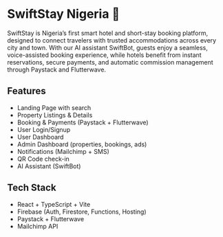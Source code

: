# SwiftStay Nigeria 🏨
SwiftStay is Nigeria’s first smart hotel and short-stay booking platform, designed to connect travelers with trusted accommodations across every city and town. With our AI assistant SwiftBot, guests enjoy a seamless, voice-assisted booking experience, while hotels benefit from instant reservations, secure payments, and automatic commission management through Paystack and Flutterwave.

## Features
- Landing Page with search
- Property Listings & Details
- Booking & Payments (Paystack + Flutterwave)
- User Login/Signup
- User Dashboard
- Admin Dashboard (properties, bookings, ads)
- Notifications (Mailchimp + SMS)
- QR Code check-in
- AI Assistant (SwiftBot)

## Tech Stack
- React + TypeScript + Vite
- Firebase (Auth, Firestore, Functions, Hosting)
- Paystack + Flutterwave
- Mailchimp API
